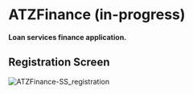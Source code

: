 # ATZFinance (in-progress)
#### Loan services finance application. 

## Registration Screen
![ATZFinance-SS_registration](https://user-images.githubusercontent.com/98433413/177121186-258cb930-8a21-4521-87a8-1c52ff0633d8.png)
